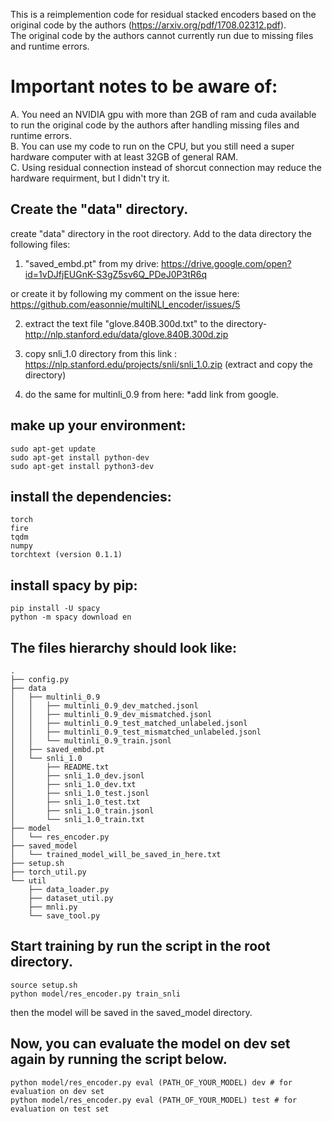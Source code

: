 This is a reimplemention code for residual stacked encoders based on the original code by the authors (https://arxiv.org/pdf/1708.02312.pdf).<br>
The original code by the authors cannot currently run due to missing files and runtime errors.

# Important notes to be aware of:<br>
A. You need an NVIDIA gpu with more than 2GB of ram and cuda available to run the original code by the authors after handling missing files and runtime errors.<br>
B. You can use my code to run on the CPU, but you still need a super hardware computer with at least 32GB of general RAM.<br>
C. Using residual connection instead of shorcut connection may reduce the hardware requirment, but I didn't try it.

## Create the "data" directory. 
create "data" directory in the root directory.
Add to the data directory the following files:

1. "saved_embd.pt" from my drive:
https://drive.google.com/open?id=1vDJfjEUGnK-S3gZ5sv6Q_PDeJ0P3tR6q

or create it by following my comment on the issue here:
https://github.com/easonnie/multiNLI_encoder/issues/5

2. extract the text file "glove.840B.300d.txt" to the directory-
http://nlp.stanford.edu/data/glove.840B.300d.zip

3. copy snli_1.0 directory from this link :
https://nlp.stanford.edu/projects/snli/snli_1.0.zip
(extract and copy the directory)

4. do the same for multinli_0.9 from here:
*add link from google.

## make up your environment:
```
sudo apt-get update
sudo apt-get install python-dev
sudo apt-get install python3-dev
```

## install the dependencies:
```
torch
fire
tqdm
numpy
torchtext (version 0.1.1)
```

## install spacy by pip:
```
pip install -U spacy
python -m spacy download en
```

## The files hierarchy should look like:
```
.
├── config.py
├── data
│   ├── multinli_0.9
│   │   ├── multinli_0.9_dev_matched.jsonl
│   │   ├── multinli_0.9_dev_mismatched.jsonl
│   │   ├── multinli_0.9_test_matched_unlabeled.jsonl
│   │   ├── multinli_0.9_test_mismatched_unlabeled.jsonl
│   │   └── multinli_0.9_train.jsonl
│   ├── saved_embd.pt
│   └── snli_1.0
│       ├── README.txt
│       ├── snli_1.0_dev.jsonl
│       ├── snli_1.0_dev.txt
│       ├── snli_1.0_test.jsonl
│       ├── snli_1.0_test.txt
│       ├── snli_1.0_train.jsonl
│       └── snli_1.0_train.txt
├── model
│   └── res_encoder.py
├── saved_model
│   └── trained_model_will_be_saved_in_here.txt
├── setup.sh
├── torch_util.py
└── util
    ├── data_loader.py
    ├── dataset_util.py
    ├── mnli.py
    └── save_tool.py
```

## Start training by run the script in the root directory.
```
source setup.sh
python model/res_encoder.py train_snli
```
then the model will be saved in the saved_model directory.

## Now, you can evaluate the model on dev set again by running the script below.
```
python model/res_encoder.py eval (PATH_OF_YOUR_MODEL) dev # for evaluation on dev set
python model/res_encoder.py eval (PATH_OF_YOUR_MODEL) test # for evaluation on test set
```


